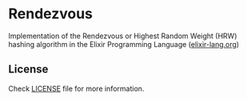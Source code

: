 Rendezvous
==========

Implementation of the Rendezvous or Highest Random Weight (HRW) hashing algorithm in the Elixir Programming Language ([elixir-lang.org](http://elixir-lang.org))


## License

Check [LICENSE](LICENSE) file for more information.
